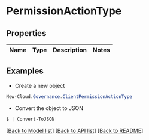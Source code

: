 # PermissionActionType
## Properties

Name | Type | Description | Notes
------------ | ------------- | ------------- | -------------

## Examples

- Create a new object
```powershell
New-Cloud.Governance.ClientPermissionActionType 
```

- Convert the object to JSON
```powershell
$ | Convert-ToJSON
```


[[Back to Model list]](../README.md#documentation-for-models) [[Back to API list]](../README.md#documentation-for-api-endpoints) [[Back to README]](../README.md)

